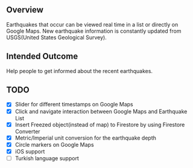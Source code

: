 ## Overview
Earthquakes that occur can be viewed real time in a list or directly on Google Maps. New earthquake information is constantly updated from USGS(United States Geological Survey). 

## Intended Outcome
Help people to get informed about the recent earthquakes. 


## TODO
 - [x] Slider for different timestamps on Google Maps
 - [x] Click and navigate interaction between Google Maps and Earthquake List
 - [x] Insert Freezed object(instead of map) to Firestore by using Firestore Converter
 - [x] Metric/Imperial unit conversion for the earthquake depth
 - [x] Circle markers on Google Maps
 - [x] iOS support 
 - [ ] Turkish language support

